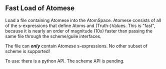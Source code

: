 Fast Load of Atomese
--------------------
Load a file containing Atomese into the AtomSpace.  Atomese consists of
all of the s-expressions that define Atoms and (Truth-)Values. This is
"fast", because it is nearly an order of magnitude (10x) faster than
passing the same file through the scheme/guile interfaces.

The file can ***only*** contain Atomese s-expressions. No other subset
of scheme is supported!

To use: there is a python API. The scheme API is pending.
